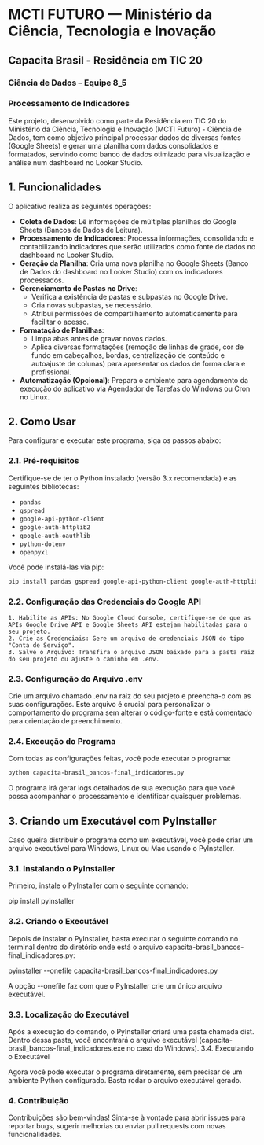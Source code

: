 # MCTI FUTURO — Ministério da Ciência, Tecnologia e Inovação  
## Capacita Brasil - Residência em TIC 20  
### Ciência de Dados – Equipe 8_5  
### Processamento de Indicadores

Este projeto, desenvolvido como parte da Residência em TIC 20 do Ministério da Ciência, Tecnologia e Inovação (MCTI Futuro) - Ciência de Dados, tem como objetivo principal processar dados de diversas fontes (Google Sheets) e gerar uma planilha com dados consolidados e formatados, servindo como banco de dados otimizado para visualização e análise num dashboard no Looker Studio.

## 1. Funcionalidades

O aplicativo realiza as seguintes operações:

- **Coleta de Dados**: Lê informações de múltiplas planilhas do Google Sheets (Bancos de Dados de Leitura).
- **Processamento de Indicadores**: Processa informações, consolidando e contabilizando indicadores que serão utilizados como fonte de dados no dashboard no Looker Studio.
- **Geração da Planilha**: Cria uma nova planilha no Google Sheets (Banco de Dados do dashboard no Looker Studio) com os indicadores processados.
- **Gerenciamento de Pastas no Drive**:
    - Verifica a existência de pastas e subpastas no Google Drive.
    - Cria novas subpastas, se necessário.
    - Atribui permissões de compartilhamento automaticamente para facilitar o acesso.
- **Formatação de Planilhas**:
    - Limpa abas antes de gravar novos dados.
    - Aplica diversas formatações (remoção de linhas de grade, cor de fundo em cabeçalhos, bordas, centralização de conteúdo e autoajuste de colunas) para apresentar os dados de forma clara e profissional.
- **Automatização (Opcional)**: Prepara o ambiente para agendamento da execução do aplicativo via Agendador de Tarefas do Windows ou Cron no Linux.

## 2. Como Usar

Para configurar e executar este programa, siga os passos abaixo:

### 2.1. Pré-requisitos

Certifique-se de ter o Python instalado (versão 3.x recomendada) e as seguintes bibliotecas:

- `pandas`
- `gspread`
- `google-api-python-client`
- `google-auth-httplib2`
- `google-auth-oauthlib`
- `python-dotenv`
- `openpyxl`

Você pode instalá-las via pip:

```bash
pip install pandas gspread google-api-python-client google-auth-httplib2 google-auth-oauthlib python-dotenv openpyxl
```
### 2.2. Configuração das Credenciais do Google API
    1. Habilite as APIs: No Google Cloud Console, certifique-se de que as APIs Google Drive API e Google Sheets API estejam habilitadas para o seu projeto.
    2. Crie as Credenciais: Gere um arquivo de credenciais JSON do tipo "Conta de Serviço".
    3. Salve o Arquivo: Transfira o arquivo JSON baixado para a pasta raiz do seu projeto ou ajuste o caminho em .env.
    
### 2.3. Configuração do Arquivo .env
Crie um arquivo chamado .env na raiz do seu projeto e preencha-o com as suas configurações. Este arquivo é crucial para personalizar o comportamento do programa sem alterar o código-fonte e está comentado para orientação de preenchimento.

### 2.4. Execução do Programa
Com todas as configurações feitas, você pode executar o programa:
```bash
python capacita-brasil_bancos-final_indicadores.py
```
O programa irá gerar logs detalhados de sua execução para que você possa acompanhar o processamento e identificar quaisquer problemas.

## 3. Criando um Executável com PyInstaller

Caso queira distribuir o programa como um executável, você pode criar um arquivo executável para Windows, Linux ou Mac usando o PyInstaller.
### 3.1. Instalando o PyInstaller

Primeiro, instale o PyInstaller com o seguinte comando:

pip install pyinstaller

### 3.2. Criando o Executável

Depois de instalar o PyInstaller, basta executar o seguinte comando no terminal dentro do diretório onde está o arquivo capacita-brasil_bancos-final_indicadores.py:

pyinstaller --onefile capacita-brasil_bancos-final_indicadores.py

A opção --onefile faz com que o PyInstaller crie um único arquivo executável.
### 3.3. Localização do Executável

Após a execução do comando, o PyInstaller criará uma pasta chamada dist. Dentro dessa pasta, você encontrará o arquivo executável (capacita-brasil_bancos-final_indicadores.exe no caso do Windows).
3.4. Executando o Executável

Agora você pode executar o programa diretamente, sem precisar de um ambiente Python configurado. Basta rodar o arquivo executável gerado.

### 4. Contribuição
Contribuições são bem-vindas! Sinta-se à vontade para abrir issues para reportar bugs, sugerir melhorias ou enviar pull requests com novas funcionalidades.
